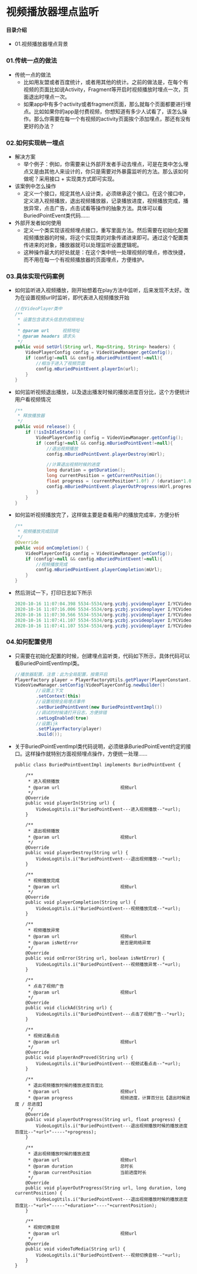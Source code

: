 # 视频播放器埋点监听
#### 目录介绍
- 01.视频播放器埋点背景




### 01.传统一点的做法
- 传统一点的做法
    - 比如用友盟或者百度统计，或者用其他的统计。之前的做法是，在每个有视频的页面比如说Activity，Fragment等开启时视频播放时埋点一次，页面退出时埋点一次。
    - 如果app中有多个activity或者fragment页面，那么就每个页面都要进行埋点。比如如果你的app是付费视频，你想知道有多少人试看了，该怎么操作。那么你需要在每一个有视频的activity页面挨个添加埋点，那还有没有更好的办法？


### 02.如何实现统一埋点
- 解决方案
    - 举个例子：例如，你需要来让外部开发者手动去埋点，可是在类中怎么埋点又是由其他人来设计的，你只是需要对外暴露监听的方法。那么该如何做呢？采用接口 + 实现类方式即可实现。
- 该案例中怎么操作
    - 定义一个接口，规定其他人设计类，必须继承这个接口。在这个接口中，定义进入视频播放，退出视频播放器，记录播放进度，视频播放完成，播放异常，点击广告，点击试看等操作的抽象方法。具体可以看BuriedPointEvent类代码……
- 外部开发者如何使用
    - 定义一个类实现该视频埋点接口，重写里面方法。然后需要在初始化配置视频播放器的时候，将这个实现类的对象传递进来即可。通过这个配置类传进来的对象，播放器就可以处理监听设置逻辑呢。
    - 这种操作最大的好处就是：在这个类中统一处理视频的埋点，修改快捷，而不用在每一个有视频播放器的页面埋点，方便维护。


### 03.具体实现代码案例
- 如何监听进入视频播放，刚开始想着在play方法中监听，后来发现不太好。改为在设置视频url时监听，即代表进入视频播放开始
    ``` java
    //在VideoPlayer类中
    /**
     * 设置包含请求头信息的视频地址
     *
     * @param url     视频地址
     * @param headers 请求头
     */
    public void setUrl(String url, Map<String, String> headers) {
        VideoPlayerConfig config = VideoViewManager.getConfig();
        if (config!=null && config.mBuriedPointEvent!=null){
            //相当于进入了视频页面
            config.mBuriedPointEvent.playerIn(url);
        }
    }
    ```
- 如何监听视频退出播放，以及退出播发时候的播放进度百分比，这个方便统计用户看视频情况
    ``` java
    /**
     * 释放播放器
     */
    public void release() {
        if (!isInIdleState()) {
            VideoPlayerConfig config = VideoViewManager.getConfig();
            if (config!=null && config.mBuriedPointEvent!=null){
                //退出视频播放
                config.mBuriedPointEvent.playerDestroy(mUrl);
    
                //计算退出视频时候的进度
                long duration = getDuration();
                long currentPosition = getCurrentPosition();
                float progress = (currentPosition*1.0f) / (duration*1.0f) ;
                config.mBuriedPointEvent.playerOutProgress(mUrl,progress);
            }
        }
    }
    ```
- 如何监听视频播放完了，这样做主要是查看用户的播放完成率，方便分析
    ``` java
    /**
     * 视频播放完成回调
     */
    @Override
    public void onCompletion() {
        VideoPlayerConfig config = VideoViewManager.getConfig();
        if (config!=null && config.mBuriedPointEvent!=null){
            //视频播放完成
            config.mBuriedPointEvent.playerCompletion(mUrl);
        }
    }
    ```
- 然后测试一下，打印日志如下所示
    ``` java
    2020-10-16 11:07:04.398 5534-5534/org.yczbj.ycvideoplayer I/YCVideoPlayer: BuriedPointEvent---进入视频播放--http://vfx.mtime.cn/Video/2019/02/04/mp4/190204084208765161.mp4
    2020-10-16 11:07:16.006 5534-5534/org.yczbj.ycvideoplayer I/YCVideoPlayer: BuriedPointEvent---视频播放完成--http://vfx.mtime.cn/Video/2019/02/04/mp4/190204084208765161.mp4
    2020-10-16 11:07:30.566 5534-5534/org.yczbj.ycvideoplayer I/YCVideoPlayer: BuriedPointEvent---视频播放异常--http://vfx.mtime.cn/Video/2019/02/04/mp4/190204084208765161.mp4
    2020-10-16 11:07:41.107 5534-5534/org.yczbj.ycvideoplayer I/YCVideoPlayer: BuriedPointEvent---退出视频播放--http://vfx.mtime.cn/Video/2019/02/04/mp4/190204084208765161.mp4
    2020-10-16 11:07:41.107 5534-5534/org.yczbj.ycvideoplayer I/YCVideoPlayer: BuriedPointEvent---退出视频播放时候的播放进度百度分--http://vfx.mtime.cn/Video/2019/02/04/mp4/190204084208765161.mp4
    ``` 


### 04.如何配置使用
- 只需要在初始化配置的时候，创建埋点监听类，代码如下所示，具体代码可以看BuriedPointEventImpl类。
    ``` java
    //播放器配置，注意：此为全局配置，按需开启
    PlayerFactory player = PlayerFactoryUtils.getPlayer(PlayerConstant.PlayerType.TYPE_IJK);
    VideoViewManager.setConfig(VideoPlayerConfig.newBuilder()
            //设置上下文
            .setContext(this)
            //设置视频全局埋点事件
            .setBuriedPointEvent(new BuriedPointEventImpl())
            //调试的时候请打开日志，方便排错
            .setLogEnabled(true)
            //设置ijk
            .setPlayerFactory(player)
            .build());
    ```
- 关于BuriedPointEventImpl类代码说明，必须继承BuriedPointEvent约定的接口。这样操作就特别方面视频埋点操作，方便统一处理……
    ```
    public class BuriedPointEventImpl implements BuriedPointEvent {
    
        /**
         * 进入视频播放
         * @param url                       视频url
         */
        @Override
        public void playerIn(String url) {
            VideoLogUtils.i("BuriedPointEvent---进入视频播放--"+url);
        }
    
        /**
         * 退出视频播放
         * @param url                       视频url
         */
        @Override
        public void playerDestroy(String url) {
            VideoLogUtils.i("BuriedPointEvent---退出视频播放--"+url);
        }
    
        /**
         * 视频播放完成
         * @param url                       视频url
         */
        @Override
        public void playerCompletion(String url) {
            VideoLogUtils.i("BuriedPointEvent---视频播放完成--"+url);
        }
    
        /**
         * 视频播放异常
         * @param url                       视频url
         * @param isNetError                是否是网络异常
         */
        @Override
        public void onError(String url, boolean isNetError) {
            VideoLogUtils.i("BuriedPointEvent---视频播放异常--"+url);
        }
    
        /**
         * 点击了视频广告
         * @param url                       视频url
         */
        @Override
        public void clickAd(String url) {
            VideoLogUtils.i("BuriedPointEvent---点击了视频广告--"+url);
        }
    
        /**
         * 视频试看点击
         * @param url                       视频url
         */
        @Override
        public void playerAndProved(String url) {
            VideoLogUtils.i("BuriedPointEvent---视频试看点击--"+url);
        }
    
        /**
         * 退出视频播放时候的播放进度百度比
         * @param url                       视频url
         * @param progress                  视频进度，计算百分比【退出时候进度 / 总进度】
         */
        @Override
        public void playerOutProgress(String url, float progress) {
            VideoLogUtils.i("BuriedPointEvent---退出视频播放时候的播放进度百度比--"+url+"-----"+progress);
        }
    
        /**
         * 退出视频播放时候的播放进度
         * @param url                       视频url
         * @param duration                  总时长
         * @param currentPosition           当前进度时长
         */
        @Override
        public void playerOutProgress(String url, long duration, long currentPosition) {
            VideoLogUtils.i("BuriedPointEvent---退出视频播放时候的播放进度百度比--"+url+"-----"+duration+"----"+currentPosition);
        }
    
        /**
         * 视频切换音频
         * @param url                       视频url
         */
        @Override
        public void videoToMedia(String url) {
            VideoLogUtils.i("BuriedPointEvent---视频切换音频--"+url);
        }
    }
    ```





